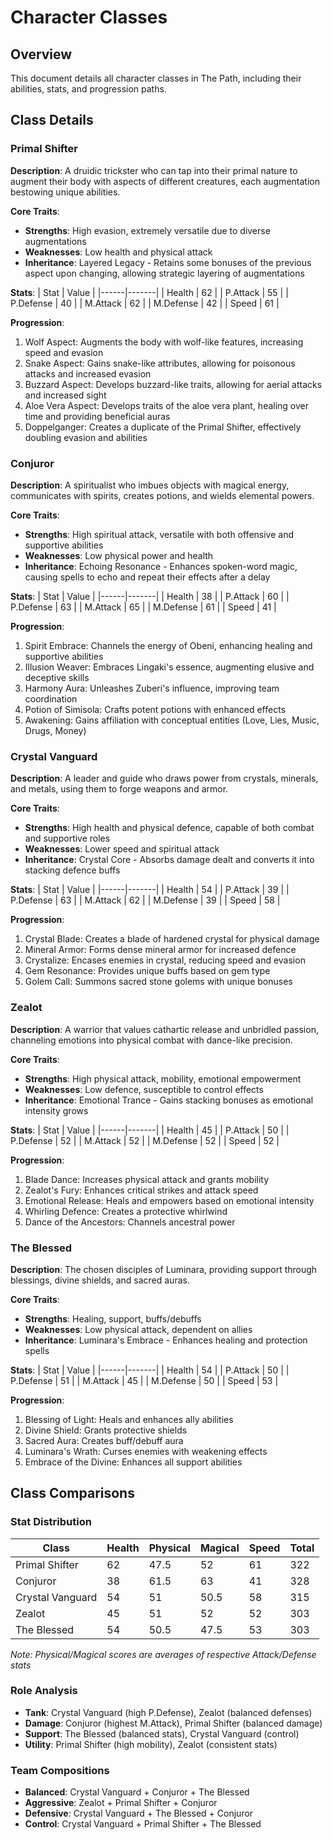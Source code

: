 # Character Classes

## Overview

This document details all character classes in The Path, including their abilities, stats, and progression paths.

## Class Details

### Primal Shifter

**Description**: A druidic trickster who can tap into their primal nature to augment their body with aspects of different creatures, each augmentation bestowing unique abilities.

**Core Traits**:
- **Strengths**: High evasion, extremely versatile due to diverse augmentations
- **Weaknesses**: Low health and physical attack
- **Inheritance**: Layered Legacy - Retains some bonuses of the previous aspect upon changing, allowing strategic layering of augmentations

**Stats**:
| Stat | Value |
|------|-------|
| Health | 62 |
| P.Attack | 55 |
| P.Defense | 40 |
| M.Attack | 62 |
| M.Defense | 42 |
| Speed | 61 |

**Progression**:
1. Wolf Aspect: Augments the body with wolf-like features, increasing speed and evasion
2. Snake Aspect: Gains snake-like attributes, allowing for poisonous attacks and increased evasion
3. Buzzard Aspect: Develops buzzard-like traits, allowing for aerial attacks and increased sight
4. Aloe Vera Aspect: Develops traits of the aloe vera plant, healing over time and providing beneficial auras
5. Doppelganger: Creates a duplicate of the Primal Shifter, effectively doubling evasion and abilities

### Conjuror

**Description**: A spiritualist who imbues objects with magical energy, communicates with spirits, creates potions, and wields elemental powers.

**Core Traits**:
- **Strengths**: High spiritual attack, versatile with both offensive and supportive abilities
- **Weaknesses**: Low physical power and health
- **Inheritance**: Echoing Resonance - Enhances spoken-word magic, causing spells to echo and repeat their effects after a delay

**Stats**:
| Stat | Value |
|------|-------|
| Health | 38 |
| P.Attack | 60 |
| P.Defense | 63 |
| M.Attack | 65 |
| M.Defense | 61 |
| Speed | 41 |

**Progression**:
1. Spirit Embrace: Channels the energy of Obeni, enhancing healing and supportive abilities
2. Illusion Weaver: Embraces Lingaki's essence, augmenting elusive and deceptive skills
3. Harmony Aura: Unleashes Zuberi's influence, improving team coordination
4. Potion of Simisola: Crafts potent potions with enhanced effects
5. Awakening: Gains affiliation with conceptual entities (Love, Lies, Music, Drugs, Money)

### Crystal Vanguard

**Description**: A leader and guide who draws power from crystals, minerals, and metals, using them to forge weapons and armor.

**Core Traits**:
- **Strengths**: High health and physical defence, capable of both combat and supportive roles
- **Weaknesses**: Lower speed and spiritual attack
- **Inheritance**: Crystal Core - Absorbs damage dealt and converts it into stacking defence buffs

**Stats**:
| Stat | Value |
|------|-------|
| Health | 54 |
| P.Attack | 39 |
| P.Defense | 63 |
| M.Attack | 62 |
| M.Defense | 39 |
| Speed | 58 |

**Progression**:
1. Crystal Blade: Creates a blade of hardened crystal for physical damage
2. Mineral Armor: Forms dense mineral armor for increased defence
3. Crystalize: Encases enemies in crystal, reducing speed and evasion
4. Gem Resonance: Provides unique buffs based on gem type
5. Golem Call: Summons sacred stone golems with unique bonuses

### Zealot

**Description**: A warrior that values cathartic release and unbridled passion, channeling emotions into physical combat with dance-like precision.

**Core Traits**:
- **Strengths**: High physical attack, mobility, emotional empowerment
- **Weaknesses**: Low defence, susceptible to control effects
- **Inheritance**: Emotional Trance - Gains stacking bonuses as emotional intensity grows

**Stats**:
| Stat | Value |
|------|-------|
| Health | 45 |
| P.Attack | 50 |
| P.Defense | 52 |
| M.Attack | 52 |
| M.Defense | 52 |
| Speed | 52 |

**Progression**:
1. Blade Dance: Increases physical attack and grants mobility
2. Zealot's Fury: Enhances critical strikes and attack speed
3. Emotional Release: Heals and empowers based on emotional intensity
4. Whirling Defence: Creates a protective whirlwind
5. Dance of the Ancestors: Channels ancestral power

### The Blessed

**Description**: The chosen disciples of Luminara, providing support through blessings, divine shields, and sacred auras.

**Core Traits**:
- **Strengths**: Healing, support, buffs/debuffs
- **Weaknesses**: Low physical attack, dependent on allies
- **Inheritance**: Luminara's Embrace - Enhances healing and protection spells

**Stats**:
| Stat | Value |
|------|-------|
| Health | 54 |
| P.Attack | 50 |
| P.Defense | 51 |
| M.Attack | 45 |
| M.Defense | 50 |
| Speed | 53 |

**Progression**:
1. Blessing of Light: Heals and enhances ally abilities
2. Divine Shield: Grants protective shields
3. Sacred Aura: Creates buff/debuff aura
4. Luminara's Wrath: Curses enemies with weakening effects
5. Embrace of the Divine: Enhances all support abilities

## Class Comparisons

### Stat Distribution
| Class | Health | Physical | Magical | Speed | Total |
|-------|---------|-----------|---------|--------|--------|
| Primal Shifter | 62 | 47.5 | 52 | 61 | 322 |
| Conjuror | 38 | 61.5 | 63 | 41 | 328 |
| Crystal Vanguard | 54 | 51 | 50.5 | 58 | 315 |
| Zealot | 45 | 51 | 52 | 52 | 303 |
| The Blessed | 54 | 50.5 | 47.5 | 53 | 303 |

_Note: Physical/Magical scores are averages of respective Attack/Defense stats_

### Role Analysis
- **Tank**: Crystal Vanguard (high P.Defense), Zealot (balanced defenses)
- **Damage**: Conjuror (highest M.Attack), Primal Shifter (balanced damage)
- **Support**: The Blessed (balanced stats), Crystal Vanguard (control)
- **Utility**: Primal Shifter (high mobility), Zealot (consistent stats)

### Team Compositions
- **Balanced**: Crystal Vanguard + Conjuror + The Blessed
- **Aggressive**: Zealot + Primal Shifter + Conjuror
- **Defensive**: Crystal Vanguard + The Blessed + Conjuror
- **Control**: Crystal Vanguard + Primal Shifter + The Blessed

